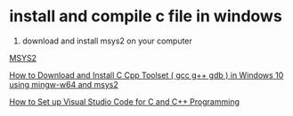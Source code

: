 # install and compile c file in windows

1. download and install msys2 on your computer

[MSYS2](https://www.msys2.org/)


[How to Download and Install C Cpp Toolset ( gcc g++ gdb ) in Windows 10 using mingw-w64 and msys2](https://www.youtube.com/watch?v=0HD0pqVtsmw)

[How to Set up Visual Studio Code for C and C++ Programming](https://www.youtube.com/watch?v=77v-Poud_io&t=313s)